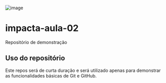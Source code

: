 ![image](https://user-images.githubusercontent.com/94020726/141023504-33997ec3-d8a3-4fe2-b8eb-5e5686d44e78.png)


# impacta-aula-02
Repositório de demonstração

## Uso do repositório

Este repos será de curta duração e será utilizado apenas para demonstrar as funcionalidades básicas de Git e GitHub.
